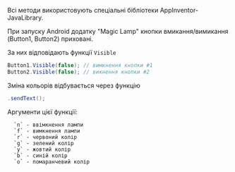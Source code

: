 Всі методи використовують спеціальні бібліотеки AppInventor-JavaLibrary.

При запуску Android додатку "Magic Lamp" кнопки вмикання/вимикання (Button1, Вutton2) приховані.

За них відповідають функції `Visible`
```java
Button1.Visible(false); // вимкнення кнопки #1  
Button2.Visible(false); // викнення кнопки #2
```
Зміна кольорів відбувається через функцію
```java
.sendText();
```
Аргументи цієї функції:
```
  `n` - ввімкнення лампи
  `f` - вимкнення лампи
  `r` - червоний колір
  `g` - зелений колір
  `y` - жовтий колір
  `b` - синій колір
  `o` - помаранчевий колір
```



